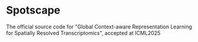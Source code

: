 # Spotscape
The official source code for "Global Context-aware Representation Learning for Spatially Resolved Transcriptomics", accepted at ICML2025
